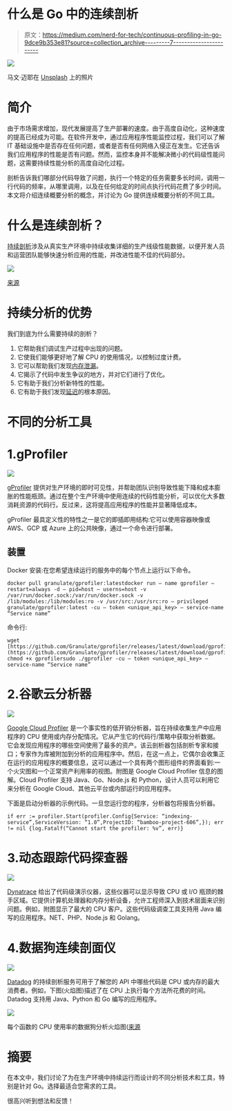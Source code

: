 # 什么是 Go 中的连续剖析

> 原文：<https://medium.com/nerd-for-tech/continuous-profiling-in-go-9dce9b353e81?source=collection_archive---------7----------------------->

![](img/2df4940fc65375d56a332e8806a008c4.png)

马文·迈耶在 [Unsplash](https://unsplash.com/s/photos/laptop?utm_source=unsplash&utm_medium=referral&utm_content=creditCopyText) 上的照片

# **简介**

由于市场需求增加，现代发展提高了生产部署的速度。由于高度自动化，这种速度的提高已经成为可能。在软件开发中，通过应用程序性能监控过程，我们可以了解 IT 基础设施中是否存在任何问题，或者是否有任何网络入侵正在发生。它还告诉我们应用程序的性能是否有问题。然而，监控本身并不能解决微小的代码级性能问题，这需要持续性能分析的高度自动化过程。

剖析告诉我们哪部分代码导致了问题，执行一个特定的任务需要多长时间，调用一行代码的频率，从哪里调用，以及在任何给定的时间点执行代码花费了多少时间。本文将介绍连续概要分析的概念，并讨论为 Go 提供连续概要分析的不同工具。

# 什么是连续剖析？

[持续剖析](https://granulate.io/introduction-to-continuous-profiling/)涉及从真实生产环境中持续收集详细的生产线级性能数据，以便开发人员和运营团队能够快速分析应用的性能，并改进性能不佳的代码部分。

![](img/2cfe1bccaba82175fde49ba1e7dc8d0d.png)

[来源](https://www.opsian.com/blog/what-is-continuous-profiling/)

# 持续分析的优势

我们到底为什么需要持续的剖析？

1.  它帮助我们调试生产过程中出现的问题。
2.  它使我们能够更好地了解 CPU 的使用情况，以控制过度计费。
3.  它可以帮助我们发现[内存泄漏](https://en.wikipedia.org/wiki/Memory_leak)。
4.  它揭示了代码中发生争议的地方，并对它们进行了优化。
5.  它有助于我们分析新特性的性能。
6.  它有助于我们发现[延迟](https://www.cloudflare.com/learning/performance/glossary/what-is-latency/)的根本原因。

# 不同的分析工具

# 1.gProfiler

![](img/050cec1347d396495847215629bcb558.png)

[gProfiler](https://granulate.io/g-profiler/) 提供对生产环境的即时可见性，并帮助团队识别导致性能下降和成本膨胀的性能瓶颈。通过在整个生产环境中使用连续的代码性能分析，可以优化大多数消耗资源的代码行。反过来，这将提高应用程序的性能并显著降低成本。

gProfiler 最具定义性的特性之一是它的即插即用结构:它可以使用容器映像或 AWS、GCP 或 Azure 上的公共映像，通过一个命令进行部署。

## 装置

Docker 安装:在您希望连续运行的服务中的每个节点上运行以下命令。

```
docker pull granulate/gprofiler:latestdocker run — name gprofiler — restart=always -d — pid=host — userns=host -v /var/run/docker.sock:/var/run/docker.sock -v /lib/modules:/lib/modules:ro -v /usr/src:/usr/src:ro — privileged granulate/gprofiler:latest -cu — token <unique_api_key> — service-name “Service name”
```

命令行:

```
wget [https://github.com/Granulate/gprofiler/releases/latest/download/gprofiler](https://github.com/Granulate/gprofiler/releases/latest/download/gprofiler)sudo chmod +x gprofilersudo ./gprofiler -cu — token <unique_api_key> — service-name “Service name”
```

# 2.谷歌云分析器

![](img/4364c18f866e084a2c89dd6f043b61cc.png)

[Google Cloud Profiler](https://cloud.google.com/profiler/) 是一个事实性的低开销分析器，旨在持续收集生产中应用程序的 CPU 使用或内存分配情况。它从产生它的代码行/策略中获取分析数据。它会发现应用程序的哪些空间使用了最多的资产。该云剖析器包括剖析专家和接口；专家作为库被附加到分析的应用程序中。然后，在这一点上，它偶尔会收集正在运行的应用程序的概要信息，这可以通过一个具有两个图形组件的界面看到:一个火灾图和一个正常资产利用率的视图。附图是 Google Cloud Profiler 信息的图解。Cloud Profiler 支持 Java、Go、Node.js 和 Python，设计人员可以利用它来分析在 Google Cloud、其他云平台或内部运行的应用程序。

下面是启动分析器的示例代码。一旦您运行您的程序，分析器包将报告分析器。

```
if err := profiler.Start(profiler.Config{Service: “indexing-service”,ServiceVersion: “1.0”,ProjectID: “bamboo-project-606”,}); err != nil {log.Fatalf(“Cannot start the profiler: %v”, err)}
```

# 3.动态跟踪代码探查器

![](img/130e3a09965833df0f1237dcb966563f.png)

[Dynatrace](https://www.dynatrace.com/) 给出了代码级演示仪器，这些仪器可以显示导致 CPU 或 I/O 瓶颈的棘手区域。它提供计算机处理器和内存分析设备，允许工程师深入到技术层面来识别问题。例如，附图显示了最大的 CPU 客户。这些代码级调查工具支持用 Java 编写的应用程序。NET、PHP、Node.js 和 Golang。

# 4.数据狗连续剖面仪

![](img/b70ddf6538c5ec21ff5db2aa649f6e04.png)

[Datadog](https://www.datadoghq.com/) 的持续剖析服务可用于了解您的 API 中哪些代码是 CPU 或内存的最大消费者。例如，下图(火焰图)描述了在 CPU 上执行每个方法所花费的时间。Datadog 支持用 Java、Python 和 Go 编写的应用程序。

![](img/00e1796bc45f7b111e9afb08c9e2eed1.png)

每个函数的 CPU 使用率的数据狗分析火焰图([来源](https://docs.datadoghq.com/tracing/)

# 摘要

在本文中，我们讨论了为在生产环境中持续运行而设计的不同分析技术和工具，特别是针对 Go。选择最适合您需求的工具。

很高兴听到想法和反馈！